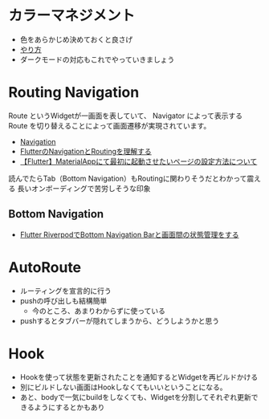 # カラーマネジメント
- 色をあらかじめ決めておくと良さげ
- [やり方](https://qiita.com/konifar/items/633cf19faf9e590cbd5d)
- ダークモードの対応もこれでやっていきましょう

# Routing Navigation
Route というWidgetが一画面を表していて、 Navigator によって表示する Route を切り替えることによって画面遷移が実現されています。

- [Navigation](https://flutter.dev/docs/cookbook/navigation)
- [FlutterのNavigationとRoutingを理解する](https://itome.team/blog/2019/12/flutter-advent-calendar-day10/)
- [【Flutter】MaterialAppにて最初に起動させたいページの設定方法について](https://qiita.com/youmeee/items/c71e4d906ef93f3b228b)


読んでたらTab（Bottom Navigation）もRoutingに関わりそうだとわかって震える
長いオンボーディングで苦労しそうな印象

## Bottom Navigation
- [Flutter RiverpodでBottom Navigation Barと画面間の状態管理をする](https://zuma-lab.com/posts/flutter-bottom-navigation-bar-with-riverpod)

# AutoRoute
- ルーティングを宣言的に行う
- pushの呼び出しも結構簡単
    - 今のところ、あまりわからずに使っている
- pushするとタブバーが隠れてしまうから、どうしようかと思う

# Hook
- Hookを使って状態を更新されたことを通知するとWidgetを再ビルドかける
- 別にビルドしない画面はHookしなくてもいいということになる。
- あと、bodyで一気にbuildをしなくても、Widgetを分割してそれぞれ更新できるようにするとかもあり